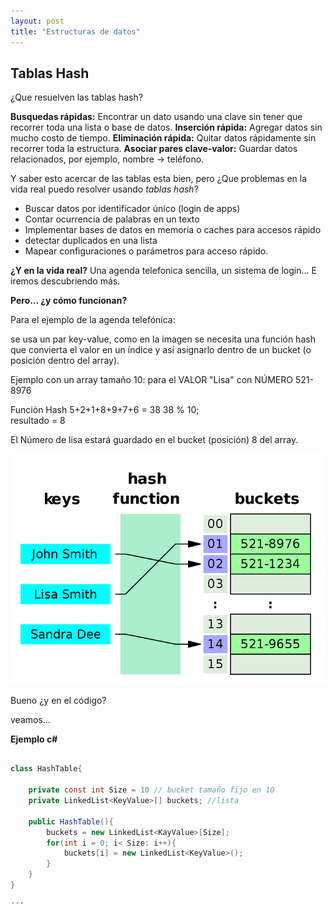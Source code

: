```yaml
---
layout: post
title: "Estructuras de datos"
---
```


## Tablas Hash ##
¿Que resuelven las tablas hash?

**Busquedas rápidas:** Encontrar un dato usando una clave sin tener que recorrer toda una lista o base de datos.
**Inserción rápida:** Agregar datos sin mucho costo de tiempo.
**Eliminación rápida:** Quitar datos rápidamente sin recorrer toda la estructura.
**Asociar pares clave-valor:** Guardar datos relacionados, por ejemplo, nombre → teléfono.

Y saber esto acercar de las tablas esta bien, pero ¿Que problemas en la vida real puedo resolver usando *tablas hash*?

- Buscar datos por identificador único (login de apps)
- Contar ocurrencia de palabras en un texto
- Implementar bases de datos en memoria o caches para accesos rápido
- detectar duplicados en una lista
- Mapear configuraciones o parámetros para acceso rápido.

**¿Y en la vida real?** 
Una agenda telefonica sencilla, un sistema de login... E iremos descubriendo más.

**Pero... ¿y cómo funcionan?**

Para el ejemplo de la agenda telefónica:

se usa un par key-value, como en la imagen se necesita una función hash que convierta el valor en un índice y así asignarlo dentro de un bucket (o posición dentro del array).
 
Ejemplo con un array tamaño 10:
 para el VALOR "Lisa" con NÚMERO 521-8976

 Función Hash
    5+2+1+8+9+7+6 = 38
    38 % 10;    
    resultado = 8

El Número de lisa estará guardado en el bucket (posición) 8 del array.



![Ejemplo](/images/Estructuras/hash.png "Ejemplo valores")

Bueno ¿y en el código?

veamos...

**Ejemplo c#**

```c# 

class HashTable{
    
    private const int Size = 10 // bucket tamaño fijo en 10
    private LinkedList<KeyValue>[] buckets; //lista 

    public HashTable(){
        buckets = new LinkedList<KayValue>[Size];
        for(int i = 0; i< Size: i++){
            buckets[i] = new LinkedList<KeyValue>();
        }
    }
}

´´´